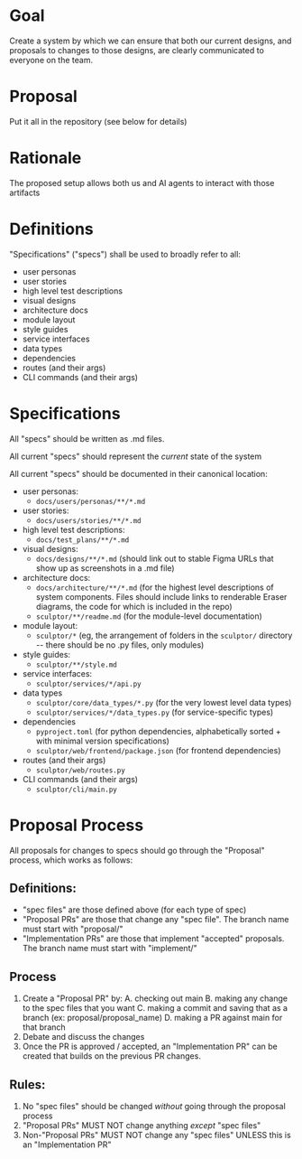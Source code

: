 # Goal

Create a system by which we can ensure that both our current designs, and proposals to changes to those designs, are clearly communicated to everyone on the team.

# Proposal

Put it all in the repository (see below for details)

# Rationale

The proposed setup allows both us and AI agents to interact with those artifacts

# Definitions

"Specifications" ("specs") shall be used to broadly refer to all:
- user personas
- user stories
- high level test descriptions
- visual designs
- architecture docs
- module layout
- style guides
- service interfaces
- data types
- dependencies
- routes (and their args)
- CLI commands (and their args)

# Specifications

All "specs" should be written as .md files.

All current "specs" should represent the *current* state of the system

All current "specs" should be documented in their canonical location:
- user personas:
    - `docs/users/personas/**/*.md`
- user stories:
    - `docs/users/stories/**/*.md`
- high level test descriptions:
    - `docs/test_plans/**/*.md`
- visual designs:
    - `docs/designs/**/*.md`  (should link out to stable Figma URLs that show up as screenshots in a .md file)
- architecture docs:
    - `docs/architecture/**/*.md`  (for the highest level descriptions of system components. Files should include links to renderable Eraser diagrams, the code for which is included in the repo)
    - `sculptor/**/readme.md`  (for the module-level documentation)
- module layout:
    - `sculptor/*` (eg, the arrangement of folders in the `sculptor/` directory -- there should be no .py files, only modules)
- style guides:
    - `sculptor/**/style.md`
- service interfaces:
    - `sculptor/services/*/api.py`
- data types
    - `sculptor/core/data_types/*.py` (for the very lowest level data types)
    - `sculptor/services/*/data_types.py` (for service-specific types)
- dependencies
    - `pyproject.toml` (for python dependencies, alphabetically sorted + with minimal version specifications)
    - `sculptor/web/frontend/package.json` (for frontend dependencies)
- routes (and their args)
    - `sculptor/web/routes.py`
- CLI commands (and their args)
    - `sculptor/cli/main.py`

# Proposal Process

All proposals for changes to specs should go through the "Proposal" process, which works as follows:

## Definitions:
- "spec files" are those defined above (for each type of spec)
- "Proposal PRs" are those that change any "spec file". The branch name must start with "proposal/"
- "Implementation PRs" are those that implement "accepted" proposals. The branch name must start with "implement/"

## Process

1. Create a "Proposal PR" by:
    A. checking out main
    B. making any change to the spec files that you want
    C. making a commit and saving that as a branch (ex: proposal/proposal_name)
    D. making a PR against main for that branch
2. Debate and discuss the changes
3. Once the PR is approved / accepted, an "Implementation PR" can be created that builds on the previous PR changes.

## Rules:

1. No "spec files" should be changed *without* going through the proposal process
2. "Proposal PRs" MUST NOT change anything *except* "spec files"
3. Non-"Proposal PRs" MUST NOT change any "spec files" UNLESS this is an "Implementation PR"

